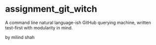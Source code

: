 # assignment_git_witch
A command line natural language-ish GitHub querying machine, written test-first with modularity in mind.

by milind shah
